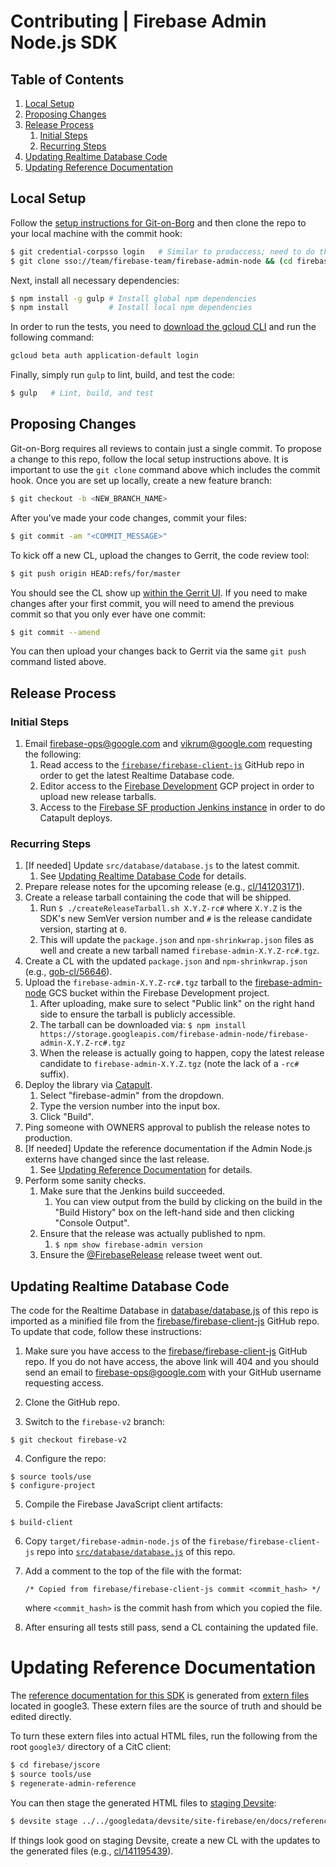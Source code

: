 # Contributing | Firebase Admin Node.js SDK

## Table of Contents

1. [Local Setup](#Local-Setup)
2. [Proposing Changes](#Proposing-Changes)
3. [Release Process](#Release-Process)
   1. [Initial Steps](#Initial-Steps)
   2. [Recurring Steps](#Recurring-Steps)
4. [Updating Realtime Database Code](#Updating-Realtime-Database-Code)
5. [Updating Reference Documentation](#Updating-Reference-Documentation)


## Local Setup

Follow the [setup instructions for Git-on-Borg](https://gerrit-internal.git.corp.google.com/docs/+/master/users/from-gmac.md#Setup)
and then clone the repo to your local machine with the commit hook:

```bash
$ git credential-corpsso login   # Similar to prodaccess; need to do this daily
$ git clone sso://team/firebase-team/firebase-admin-node && (cd firebase-admin-node && curl -Lo `git rev-parse --git-dir`/hooks/commit-msg https://gerrit-review.googlesource.com/tools/hooks/commit-msg ; chmod +x `git rev-parse --git-dir`/hooks/commit-msg)
```

Next, install all necessary dependencies:

```bash
$ npm install -g gulp # Install global npm dependencies
$ npm install         # Install local npm dependencies
```

In order to run the tests, you need to [download the gcloud CLI](https://cloud.google.com/sdk/downloads#interactive)
and run the following command:

```bash
gcloud beta auth application-default login
```

Finally, simply run `gulp` to lint, build, and test the code:

```bash
$ gulp   # Lint, build, and test
```


## Proposing Changes

Git-on-Borg requires all reviews to contain just a single commit. To propose a change to this repo,
follow the local setup instructions above. It is important to use the `git clone` command above
which includes the commit hook. Once you are set up locally, create a new feature branch:

```bash
$ git checkout -b <NEW_BRANCH_NAME>
```

After you've made your code changes, commit your files:

```bash
$ git commit -am "<COMMIT_MESSAGE>"
```

To kick off a new CL, upload the changes to Gerrit, the code review tool:

```bash
$ git push origin HEAD:refs/for/master
```

You should see the CL show up [within the Gerrit UI](https://team-review.git.corp.google.com/#/dashboard/self). If you need to make changes after your first commit, you will need to amend the previous
commit so that you only ever have one commit:

```bash
$ git commit --amend
```

You can then upload your changes back to Gerrit via the same `git push` command listed above.


## Release Process

### Initial Steps

1. Email firebase-ops@google.com and vikrum@google.com requesting the following:
   1. Read access to the
      [`firebase/firebase-client-js`](https://www.github.com/firebase/firebase-client-js) GitHub
      repo in order to get the latest Realtime Database code.
   2. Editor access to the
      [Firebase Development](https://pantheon.corp.google.com/home/dashboard?project=firebase-dev)
      GCP project in order to upload new release tarballs.
   3. Access to the
      [Firebase SF production Jenkins instance](https://jenkins-firebase-prod.firebaseint.com/) in
      order to do Catapult deploys.

### Recurring Steps

1. [If needed] Update `src/database/database.js` to the latest commit.
   1. See [Updating Realtime Database Code](#Updating-Realtime-Database-Code) for details.
2. Prepare release notes for the upcoming release (e.g.,
   [cl/141203171](https://critique.corp.google.com/#review/141203171)).
3. Create a release tarball containing the code that will be shipped.
   1. Run `$ ./createReleaseTarball.sh X.Y.Z-rc#` where `X.Y.Z` is the SDK's new SemVer version
      number and `#` is the release candidate version, starting at `0`.
   2. This will update the `package.json` and `npm-shrinkwrap.json` files as well and create a new
      tarball named `firebase-admin-X.Y.Z-rc#.tgz`.
4. Create a CL with the updated `package.json` and `npm-shrinkwrap.json` (e.g.,
   [gob-cl/56646](https://team-review.git.corp.google.com/#/c/56646/)).
5. Upload the `firebase-admin-X.Y.Z-rc#.tgz` tarball to the
   [firebase-admin-node](https://pantheon.corp.google.com/storage/browser/firebase-admin-node/?project=firebase-dev)
   GCS bucket within the Firebase Development project.
   1. After uploading, make sure to select "Public link" on the right hand side to ensure the
      tarball is publicly accessible.
   2. The tarball can be downloaded via:
      `$ npm install https://storage.googleapis.com/firebase-admin-node/firebase-admin-X.Y.Z-rc#.tgz`
   3. When the release is actually going to happen, copy the latest release candidate to
      `firebase-admin-X.Y.Z.tgz` (note the lack of a `-rc#` suffix).
6. Deploy the library via [Catapult](https://jenkins-firebase-prod.firebaseint.com/job/catapult/build).
   1. Select "firebase-admin" from the dropdown.
   2. Type the version number into the input box.
   3. Click "Build".
7. Ping someone with OWNERS approval to publish the release notes to production.
8. [If needed] Update the reference documentation if the Admin Node.js externs have changed since
   the last release.
   1. See [Updating Reference Documentation](#Updating-Reference-Documentation) for details.
9. Perform some sanity checks.
   1. Make sure that the Jenkins build succeeded.
      1. You can view output from the build by clicking on the build in the "Build History" box on
         the left-hand side and then clicking "Console Output".
   2. Ensure that the release was actually published to npm.
      1. `$ npm show firebase-admin version`
   3. Ensure the [@FirebaseRelease](https://twitter.com/firebaserelease) release tweet went out.



## Updating Realtime Database Code

The code for the Realtime Database in [database/database.js](./database/database.js) of this repo
is imported as a minified file from the [firebase/firebase-client-js](https://github.com/firebase/firebase-client-js)
GitHub repo. To update that code, follow these instructions:

1. Make sure you have access to the [firebase/firebase-client-js](https://github.com/firebase/firebase-client-js)
GitHub repo. If you do not have access, the above link will 404 and you should send an email to
firebase-ops@google.com with your GitHub username requesting access.

2. Clone the GitHub repo.

3. Switch to the `firebase-v2` branch:

  ```
  $ git checkout firebase-v2
  ```

4. Configure the repo:

  ```
  $ source tools/use
  $ configure-project
  ```

5. Compile the Firebase JavaScript client artifacts:

  ```
  $ build-client
  ```

6. Copy `target/firebase-admin-node.js` of the `firebase/firebase-client-js` repo into
[`src/database/database.js`](./src/database/database.js) of this repo.

7. Add a comment to the top of the file with the format:

   `/* Copied from firebase/firebase-client-js commit <commit_hash> */`

   where `<commit_hash>` is the commit hash from which you copied the file.

8. After ensuring all tests still pass, send a CL containing the updated file.


# Updating Reference Documentation

The [reference documentation for this SDK](https://firebase.google.com/docs/reference/admin/node/)
is generated from
[extern files](https://cs.corp.google.com/piper///depot/google3/firebase/jscore/api/admin/) located
in google3. These extern files are the source of truth and should be edited directly.

To turn these extern files into actual HTML files, run the following from the root `google3/`
directory of a CitC client:

```bash
$ cd firebase/jscore
$ source tools/use
$ regenerate-admin-reference
```

You can then stage the generated HTML files to
[staging Devsite](https://firebase-dot-devsite.googleplex.com/docs/reference/admin/node/):

```bash
$ devsite stage ../../googledata/devsite/site-firebase/en/docs/reference/admin/node/
```

If things look good on staging Devsite, create a new CL with the updates to the generated files
(e.g., [cl/141195439](https://critique.corp.google.com/#review/141195439)).
